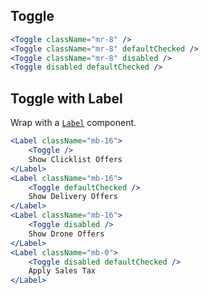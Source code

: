 ## Toggle

```jsx { "props": { "data-testid": "toggle" } }
<Toggle className="mr-8" />
<Toggle className="mr-8" defaultChecked />
<Toggle className="mr-8" disabled />
<Toggle disabled defaultChecked />
```

## Toggle with Label

Wrap with a [`Label`](./label) component.

```jsx { "props": { "data-testid": "toggle_label" } }
<Label className="mb-16">
    <Toggle />
    Show Clicklist Offers
</Label>
<Label className="mb-16">
    <Toggle defaultChecked />
    Show Delivery Offers
</Label>
<Label className="mb-16">
    <Toggle disabled />
    Show Drone Offers
</Label>
<Label className="mb-0">
    <Toggle disabled defaultChecked />
    Apply Sales Tax
</Label>
```
